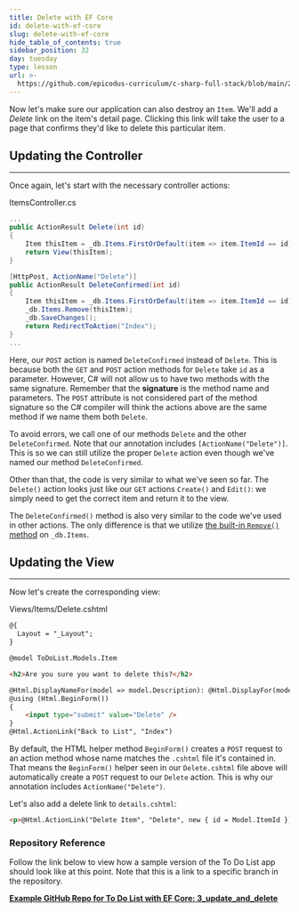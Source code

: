 ```yaml
---
title: Delete with EF Core
id: delete-with-ef-core
slug: delete-with-ef-core
hide_table_of_contents: true
sidebar_position: 32
day: tuesday
type: lesson
url: >-
  https://github.com/epicodus-curriculum/c-sharp-full-stack/blob/main/2h_delete_with_ef_core.md
---
```


Now let's make sure our application can also destroy an `Item`. We'll add a _Delete_ link on the item's detail page. Clicking this link will take the user to a page that confirms they'd like to delete this particular item.

## Updating the Controller
---

Once again, let's start with the necessary controller actions:

<div class="filename">ItemsController.cs</div>

```csharp
...
public ActionResult Delete(int id)
{
    Item thisItem = _db.Items.FirstOrDefault(item => item.ItemId == id);
    return View(thisItem);
}

[HttpPost, ActionName("Delete")]
public ActionResult DeleteConfirmed(int id)
{
    Item thisItem = _db.Items.FirstOrDefault(item => item.ItemId == id);
    _db.Items.Remove(thisItem);
    _db.SaveChanges();
    return RedirectToAction("Index");
}
...
```

Here, our `POST` action is named `DeleteConfirmed` instead of `Delete`. This is because both the `GET` and `POST` action methods for `Delete` take `id` as a parameter. However, C# will not allow us to have two methods with the same signature. Remember that the **signature** is the method name and parameters. The `POST` attribute is not considered part of the method signature so the C# compiler will think the actions above are the same method if we name them both `Delete`.

To avoid errors, we call one of our methods `Delete` and the other `DeleteConfirmed`. Note that our annotation includes `[ActionName("Delete")]`. This is so we can still utilize the proper `Delete` action even though we've named our method `DeleteConfirmed`.

Other than that, the code is very similar to what we've seen so far. The `Delete()` action looks just like our `GET` actions `Create()` and `Edit()`: we simply need to get the correct item and return it to the view.

The `DeleteConfirmed()` method is also very similar to the code we've used in other actions. The only difference is that we utilize [the built-in `Remove()` method](https://learn.microsoft.com/en-us/dotnet/api/microsoft.entityframeworkcore.dbset-1.remove?view=efcore-6.0) on `_db.Items`.

## Updating the View
---

Now let's create the corresponding view:

<div class="filename">Views/Items/Delete.cshtml</div>

```html
@{
  Layout = "_Layout";
}

@model ToDoList.Models.Item

<h2>Are you sure you want to delete this?</h2>

@Html.DisplayNameFor(model => model.Description): @Html.DisplayFor(model => model.Description)
@using (Html.BeginForm())
{
    <input type="submit" value="Delete" />
}
@Html.ActionLink("Back to List", "Index")
```

By default, the HTML helper method `BeginForm()` creates a `POST` request to an action method whose name matches the `.cshtml` file it's contained in. That means the `BeginForm()` helper seen in our `Delete.cshtml` file above will automatically create a `POST` request to our `Delete` action. This is why our annotation includes `ActionName("Delete")`.

Let's also add a delete link to `details.cshtml`:

```html
<p>@Html.ActionLink("Delete Item", "Delete", new { id = Model.ItemId })</p>
```

### Repository Reference

Follow the link below to view how a sample version of the To Do List app should look like at this point. Note that this is a link to a specific branch in the repository.

**[<i class="glyphicon glyphicon-folder-open"></i> Example GitHub Repo for To Do List with EF Core: 3\_update\_and\_delete](https://github.com/epicodus-lessons/section-3-to-do-list-with-ef-core-csharp-net6/tree/3_update_and_delete)**